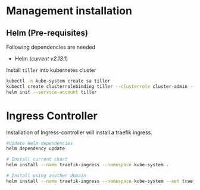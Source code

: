 # Management installation

## Helm (Pre-requisites)
 
Following dependencies are needed
 
 - Helm (*current v2.13.1*)
 
Install `tiller` into kubernetes cluster
 
```bash
kubectl -n kube-system create sa tiller
kubectl create clusterrolebinding tiller --clusterrole cluster-admin --serviceaccount=kube-system:tiller
helm init --service-account tiller
```

# Ingress Controller

Installation of Ingress-controller will install a traefik ingress.

```bash
#Update Helm dependencies
helm dependency update

# Install current chart
helm install --name traefik-ingress --namespace kube-system .

# Install using another domain
helm install --name traefik-ingress --namespace kube-system --set traefik.dashboard.domain=traefik.management.com .

```